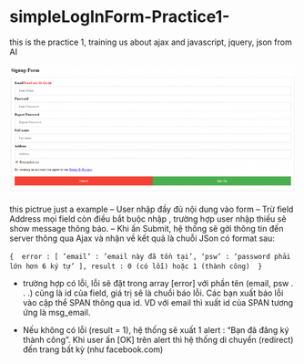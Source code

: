 # simpleLogInForm-Practice1-
this is the practice 1, training us about ajax and javascript, jquery, json from AI 

![Alt text](https://raw.githubusercontent.com/TuanNguyenVanAnh/simpleLogInForm-Practice1-/master/create-user-form-coach-js-01-850x384.png)

this pictrue just a example 
– User nhập đầy đủ nội dung vào form
– Trừ field Address mọi field còn điều bắt buộc nhập , trường hợp user nhập thiếu sẽ show message thông báo.
– Khi ấn Submit, hệ thống sẽ gởi thông tin đến server thông qua Ajax và nhận về kết quả là chuỗi JSon có format sau:

`
{ 
        error : [
                ’email’ : ’email này đã tồn tại’,
                ‘psw’ : ‘password phải lớn hơn 6 ký tự’
        ],
        result : 0 (có lỗi) hoặc 1 (thành công) 
}   
`

+ trường hợp có lỗi, lỗi sẽ đặt trong array [error] với phần tên  (email, psw . . .) cũng là id của field, giá trị sẽ là chuổi báo lỗi. Các bạn xuất báo lỗi vào cặp thể SPAN thông qua id. VD với email thì xuất id của SPAN tương ứng là msg_email.

+ Nếu không có lỗi (result = 1), hệ thống sẽ xuất 1 alert : “Bạn đã đăng ký thành công”. Khi user ấn [OK] trên alert thì hệ thống di chuyển (redirect) đến trang bất kỳ (như facebook.com)
